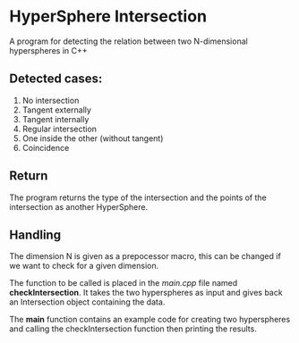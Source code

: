 # HyperSphere Intersection
 A program for detecting the relation between two N-dimensional hyperspheres in C++

## Detected cases:
1. No intersection
2. Tangent externally
3. Tangent internally
4. Regular intersection
5. One inside the other (without tangent)
6. Coincidence

## Return
The program returns the type of the intersection and the points of the intersection as another HyperSphere.

## Handling
The dimension N is given as a prepocessor macro, this can be changed if we want to check for a given dimension.

The function to be called is placed in the _main.cpp_ file named **checkIntersection**. It takes the two hyperspheres as input and gives back an Intersection object containing the data.

The **main** function contains an example code for creating two hyperspheres and calling the checkIntersection function then printing the results.
